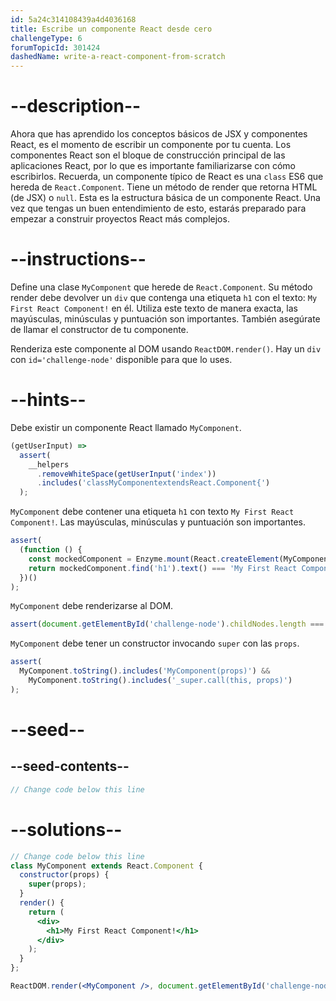 ```yaml
---
id: 5a24c314108439a4d4036168
title: Escribe un componente React desde cero
challengeType: 6
forumTopicId: 301424
dashedName: write-a-react-component-from-scratch
---
```


# --description--

Ahora que has aprendido los conceptos básicos de JSX y componentes React, es el momento de escribir un componente por tu cuenta. Los componentes React son el bloque de construcción principal de las aplicaciones React, por lo que es importante familiarizarse con cómo escribirlos. Recuerda, un componente típico de React es una `class` ES6 que hereda de `React.Component`. Tiene un método de render que retorna HTML (de JSX) o `null`. Esta es la estructura básica de un componente React. Una vez que tengas un buen entendimiento de esto, estarás preparado para empezar a construir proyectos React más complejos.

# --instructions--

Define una clase `MyComponent` que herede de `React.Component`. Su método render debe devolver un `div` que contenga una etiqueta `h1` con el texto: `My First React Component!` en él. Utiliza este texto de manera exacta, las mayúsculas, minúsculas y puntuación son importantes. También asegúrate de llamar el constructor de tu componente.

Renderiza este componente al DOM usando `ReactDOM.render()`. Hay un `div` con `id='challenge-node'` disponible para que lo uses.

# --hints--

Debe existir un componente React llamado `MyComponent`.

```js
(getUserInput) =>
  assert(
    __helpers
      .removeWhiteSpace(getUserInput('index'))
      .includes('classMyComponentextendsReact.Component{')
  );
```

`MyComponent` debe contener una etiqueta `h1` con texto `My First React Component!`. Las mayúsculas, minúsculas y puntuación son importantes.

```js
assert(
  (function () {
    const mockedComponent = Enzyme.mount(React.createElement(MyComponent));
    return mockedComponent.find('h1').text() === 'My First React Component!';
  })()
);
```

`MyComponent` debe renderizarse al DOM.

```js
assert(document.getElementById('challenge-node').childNodes.length === 1);
```

`MyComponent` debe tener un constructor invocando `super` con las `props`.

```js
assert(
  MyComponent.toString().includes('MyComponent(props)') &&
    MyComponent.toString().includes('_super.call(this, props)')
);
```

# --seed--

## --seed-contents--

```jsx
// Change code below this line
```

# --solutions--

```jsx
// Change code below this line
class MyComponent extends React.Component {
  constructor(props) {
    super(props);
  }
  render() {
    return (
      <div>
        <h1>My First React Component!</h1>
      </div>
    );
  }
};

ReactDOM.render(<MyComponent />, document.getElementById('challenge-node'));
```
